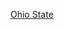 [Ohio State](https://www.kisspng.com/png-ohio-stadium-ohio-state-buckeyes-football-ohio-sta-2848812/)
